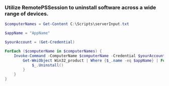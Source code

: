 ### Utilize RemotePSSession to uninstall software across a wide range of devices.

```powershell
$computerNames = Get-Content C:\Scripts\serverInput.txt

$appName = "AppName"

$yourAccount = (Get-Credential)

ForEach ($computerName in $computerNames) {
    Invoke-Command -ComputerName $computerName -Credential $yourAccount -ScriptBlock {
        Get-WmiObject Win32_product | Where {$_.name -eq $appName} | ForEach {
            $_.Uninstall()
        }
    }
}
```
